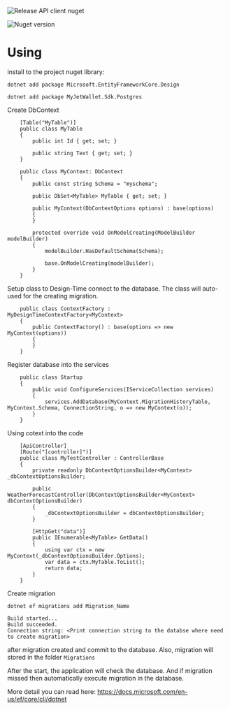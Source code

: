 ![Release API client nuget](https://github.com/MyJetWallet/MyJetWallet.Sdk.Postgres/workflows/Release%20API%20client%20nuget/badge.svg)

![Nuget version](https://img.shields.io/nuget/v/MyJetWallet.Sdk.Postgres?label=MyJetWallet.Sdk.Postgres&style=social)

# Using

install to the project nuget library:

```
dotnet add package Microsoft.EntityFrameworkCore.Design

dotnet add package MyJetWallet.Sdk.Postgres
```

Create DbContext

```
    [Table("MyTable")]
    public class MyTable
    {
        public int Id { get; set; }

        public string Text { get; set; }
    }

    public class MyContext: DbContext
    {
        public const string Schema = "myschema";

        public DbSet<MyTable> MyTable { get; set; }

        public MyContext(DbContextOptions options) : base(options)
        {
        }

        protected override void OnModelCreating(ModelBuilder modelBuilder)
        {
            modelBuilder.HasDefaultSchema(Schema);

            base.OnModelCreating(modelBuilder);
        }
    }
```

Setup class to Design-Time connect to the database. The class will auto-used for the creating migration.

```
    public class ContextFactory : MyDesignTimeContextFactory<MyContext>
    {
        public ContextFactory() : base(options => new MyContext(options))
        {
        }
    }
```

Register database into the services

```
    public class Startup
    {
        public void ConfigureServices(IServiceCollection services)
        {
            services.AddDatabase(MyContext.MigrationHistoryTable, MyContext.Schema, ConnectionString, o => new MyContext(o));
        }
    }
```

Using cotext into the code

```
    [ApiController]
    [Route("[controller]")]
    public class MyTestController : ControllerBase
    {
        private readonly DbContextOptionsBuilder<MyContext> _dbContextOptionsBuilder;

        public WeatherForecastController(DbContextOptionsBuilder<MyContext> dbContextOptionsBuilder)
        {
            _dbContextOptionsBuilder = dbContextOptionsBuilder;
        }

        [HttpGet("data")]
        public IEnumerable<MyTable> GetData()
        {
            using var ctx = new MyContext(_dbContextOptionsBuilder.Options);
            var data = ctx.MyTable.ToList();
            return data;
        }
    }
```


Create migration

```
dotnet ef migrations add Migration_Name

Build started...
Build succeeded.
Connection string: <Print connection string to the databse where need to create migration>
```

after migration created and commit to the database. Also, migration will stored in the folder `Migrations`

After the start, the application will check the database. And if migration missed then automatically execute migration in the database.


More detail you can read here: https://docs.microsoft.com/en-us/ef/core/cli/dotnet
